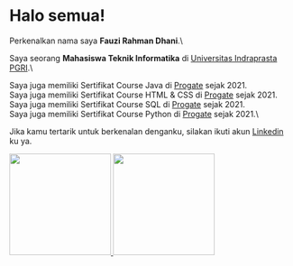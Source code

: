 # Halo semua! 

Perkenalkan nama saya **Fauzi Rahman Dhani**.\

Saya seorang **Mahasiswa Teknik Informatika** di [Universitas Indraprasta PGRI](https://unindra.ac.id).\

Saya juga memiliki Sertifikat Course Java di [Progate](https://progate.com/course_certificate/7fd0bae4r13sl8) sejak 2021.\
Saya juga memiliki Sertifikat Course HTML & CSS di [Progate](https://progate.com/course_certificate/19c26ce2r0e76b) sejak 2021.\
Saya juga memiliki Sertifikat Course SQL di [Progate](https://progate.com/course_certificate/634c23f1r1ewyx) sejak 2021.\
Saya juga memiliki Sertifikat Course Python di [Progate](https://progate.com/course_certificate/0a856cf4r1xnwb) sejak 2021.\

Jika kamu tertarik untuk berkenalan denganku, silakan ikuti akun [Linkedin](https://www.linkedin.com/in/fauzi-rahman-dhani/) ku ya.

<p align="left">
<a href="https://github.com/Fauzi0309">
  <img height="180em" src="https://github-readme-stats-eight-theta.vercel.app/api?username=gilangadhan&show_icons=true&theme=algolia&include_all_commits=true&count_private=true"/>
  <img height="180em" src="https://github-readme-stats-eight-theta.vercel.app/api/top-langs/?username=gilangadhan&layout=compact&langs_count=8&theme=algolia"/>
</a>
</p>
